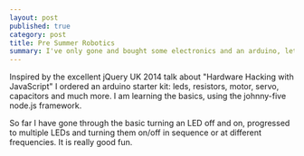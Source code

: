 ```yaml
---
layout: post
published: true
category: post
title: Pre Summer Robotics
summary: I've only gone and bought some electronics and an arduino, let's get it on!
---
```


Inspired by the excellent jQuery UK 2014 talk about "Hardware Hacking with JavaScript" I ordered an arduino starter kit: leds, resistors, motor, servo, capacitors and much more. I am learning the basics, using the johnny-five node.js framework.

So far I have gone through the basic turning an LED off and on, progressed to multiple LEDs and turning them on/off in sequence or at different frequencies. It is really good fun.